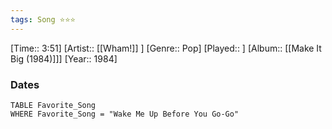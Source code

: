 ```yaml
---
tags: Song ⭐⭐⭐ 
---
```

[Time:: 3:51]
[Artist:: [[Wham!]] ]
[Genre:: Pop]
[Played:: ]
[Album:: [[Make It Big (1984)]]]
[Year:: 1984]
### Dates
````dataview
TABLE Favorite_Song
WHERE Favorite_Song = "Wake Me Up Before You Go-Go"
````